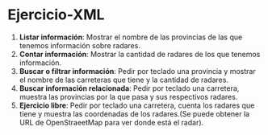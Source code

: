 # Ejercicio-XML

1. **Listar información**: Mostrar el nombre de las provincias de las que tenemos información sobre radares.
2. **Contar información**: Mostrar la cantidad de radares de los que tenemos información.
3. **Buscar o filtrar información**: Pedir por teclado una provincia y mostrar el nombre de las carreteras que tiene y la cantidad de radares.
4. **Buscar información relacionada**: Pedir por teclado una carretera, muestra las provincias por la que pasa y sus respectivos radares.
5. **Ejercicio libre**: Pedir por teclado una carretera, cuenta los radares que tiene y muestra las coordenadas de los radares.(Se puede obtener la URL de OpenStraeetMap para ver donde está el radar).
